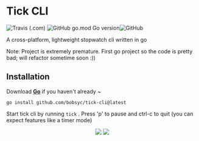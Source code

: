 # Tick CLI

![Travis (.com)](https://img.shields.io/travis/com/bobsyc/tick-cli?logo=travis&style=for-the-badge) ![GitHub go.mod Go version](https://img.shields.io/github/go-mod/go-version/bobsyc/tick-cli?logo=go&style=for-the-badge)![GitHub](https://img.shields.io/github/license/bobsyc/tick-cli?style=for-the-badge)

A cross-platform, lightweight stopwatch cli written in go

Note: Project is extremely premature. First go project so the code is pretty bad; will refactor sometime soon :))

## Installation

Download **[Go](https://golang.org/dl/)** if you haven't already ~

```shell
go install github.com/bobsyc/tick-cli@latest
```

Start tick cli by running `tick` . Press 'p' to pause and ctrl-c to quit (you can expect features like a timer mode)

<p align="center">
 <img src="https://user-images.githubusercontent.com/48749918/135735912-5a37ab85-2fe6-4697-8916-5130112f4e7f.png"/>
  <img src="https://media.giphy.com/media/oGZ0iUQRnn0fa170Pw/giphy.gif"/>

</p>



